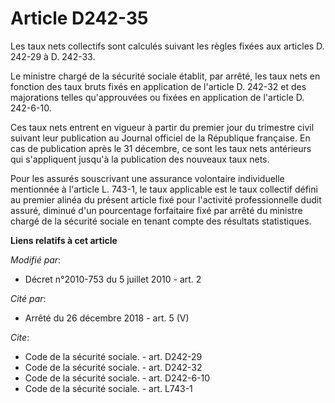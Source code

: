 # Article D242-35

Les taux nets collectifs sont calculés suivant les règles fixées aux articles D. 242-29 à D. 242-33. 

Le ministre chargé de la sécurité sociale établit, par arrêté, les taux nets en fonction des taux bruts fixés en application
de l'article D. 242-32 et des majorations telles qu'approuvées ou fixées en application de l'article D. 242-6-10. 

Ces taux nets entrent en vigueur à partir du premier jour du trimestre civil suivant leur publication au Journal officiel de
la République française. En cas de publication après le 31 décembre, ce sont les taux nets antérieurs qui s'appliquent
jusqu'à la publication des nouveaux taux nets. 

Pour les assurés souscrivant une assurance volontaire individuelle mentionnée à l'article L. 743-1, le taux applicable est le
taux collectif défini au premier alinéa du présent article fixé pour l'activité professionnelle dudit assuré, diminué d'un
pourcentage forfaitaire fixé par arrêté du ministre chargé de la sécurité sociale en tenant compte des résultats
statistiques.

**Liens relatifs à cet article**

_Modifié par_:

  - Décret n°2010-753 du 5 juillet 2010 - art. 2

_Cité par_:

  - Arrêté du 26 décembre 2018 - art. 5 (V)

_Cite_:

  - Code de la sécurité sociale. - art. D242-29
  - Code de la sécurité sociale. - art. D242-32
  - Code de la sécurité sociale. - art. D242-6-10
  - Code de la sécurité sociale. - art. L743-1
